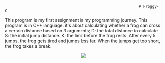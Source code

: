                                                                 # Froggy-C-
This program is my first assignment in my programming journey.
This program is in C++ language. it's about calculating whether a frog can cross a certain distance based on 3 arguments; 
D: the total distance to calculate.
S: the initial jump distance.
K: the limit before the frog rests. 
After every 5 jumps, the frog gets tired and jumps less far. 
When the jumps get too short, the frog takes a break. 





<p align="center">
	<img src="https://github.com/OmarElFaroukSamine/Froggy-C-/assets/126262418/92149bd1-9bd8-4df7-a67a-79cc88ac3983)">
</p>

